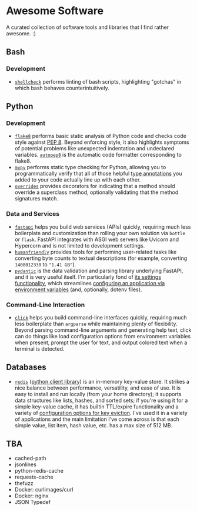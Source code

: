 # Awesome Software
A curated collection of software tools and libraries that I find rather awesome. :)

## Bash

### Development

* [`shellcheck`](https://github.com/koalaman/shellcheck) performs linting of bash scripts, highlighting "gotchas" in which bash behaves counterintuitively.

## Python

### Development

* [`flake8`](https://flake8.pycqa.org/en/latest/) performs basic static analysis of Python code and checks code style against [PEP 8](https://peps.python.org/pep-0008/).  Beyond enforcing style, it also highlights symptoms of potential problems like unexpected indentation and undeclared variables.  [`autopep8`](https://pypi.org/project/autopep8/) is the automatic code formatter corresponding to flake8.
* [`mypy`](https://www.mypy-lang.org/) performs static type checking for Python, allowing you to programmatically verify that all of those helpful [type annotations](https://docs.python.org/3/howto/annotations.html) you added to your code actually line up with each other.
* [`overrides`](https://pypi.org/project/overrides/) provides decorators for indicating that a method should override a superclass method, optionally validating that the method signatures match.

### Data and Services

* [`fastapi`](https://fastapi.tiangolo.com/) helps you build web services (APIs) quickly, requiring much less boilerplate and customization than rolling your own solution via `bottle` or `flask`.  FastAPI integrates with ASGI web servers like Uvicorn and Hypercorn and is not limited to development settings.
* [`humanfriendly`](https://pypi.org/project/humanfriendly/) provides tools for performing user-related tasks like converting byte counts to textual descriptions (for example, converting `1408012330` to `"1.41 GB"`).
* [`pydantic`](https://docs.pydantic.dev/) is the data validation and parsing library underlying FastAPI, and it is very useful itself.  I'm particularly fond of [its settings functionality](https://docs.pydantic.dev/latest/usage/pydantic_settings/), which streamlines [configuring an application via environment variables](https://12factor.net/config) (and, optionally, dotenv files).

### Command-Line Interaction

* [`click`](https://click.palletsprojects.com/) helps you build command-line interfaces quickly, requiring much less boilerplate than `argparse` while maintaining plenty of flexibility.  Beyond parsing command-line arguments and generating help text, click can do things like load configuration options from environment variables when present, prompt the user for text, and output colored text when a terminal is detected.

## Databases

* [`redis`](https://redis.io/docs/getting-started/) ([python client library](https://github.com/redis/redis-py)) is an in-memory key-value store.  It strikes a nice balance between performance, versatility, and ease of use.  It is easy to install and run locally (from your home directory); it supports data structures like lists, hashes, and sorted sets; if you're using it for a simple key-value cache, it has builtin TTL/expire functionality and a variety of [configuration options for key eviction](https://redis.io/docs/reference/eviction/).  I've used it in a variety of applications and the main limitation I've come across is that each simple value, list item, hash value, etc. has a max size of 512 MB.

## TBA
* cached-path
* jsonlines
* python-redis-cache
* requests-cache
* thefuzz
* Docker: curlimages/curl
* Docker: nginx
* JSON Typedef
